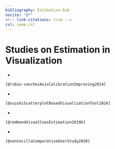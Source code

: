 ```yaml
---
bibliography: Estimation.bib
nocite: "@*"
<!-- link-citations: true -->
csl: ieee.csl
---
```


# Studies on Estimation in Visualization 

* 
    
    [@rubio-sanchezAxisCalibrationImproving2014]

* 

    [@suzukiScatterplotBasedVisualizationTool2016]

* 

    [@redmondVisualCuesEstimation2019b]

* 

    [@ventocillaComparativeUserStudy2020]
